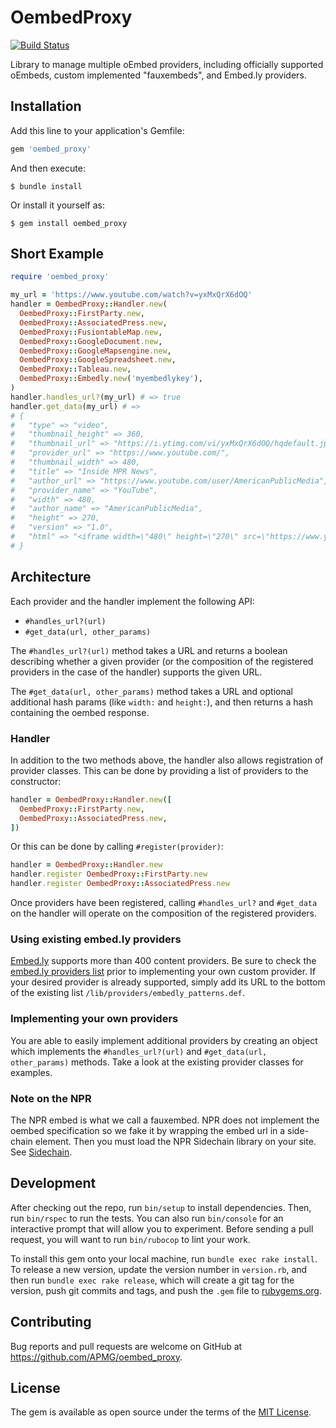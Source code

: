 # OembedProxy

[![Build Status](https://travis-ci.com/APMG/oembed_proxy.svg?branch=master)](https://app.travis-ci.com/github/APMG/oembed_proxy)

Library to manage multiple oEmbed providers, including officially supported oEmbeds, custom implemented "fauxembeds", and Embed.ly providers.

## Installation

Add this line to your application's Gemfile:

```ruby
gem 'oembed_proxy'
```

And then execute:

    $ bundle install

Or install it yourself as:

    $ gem install oembed_proxy

## Short Example

```ruby
require 'oembed_proxy'

my_url = 'https://www.youtube.com/watch?v=yxMxQrX6dOQ'
handler = OembedProxy::Handler.new(
  OembedProxy::FirstParty.new,
  OembedProxy::AssociatedPress.new,
  OembedProxy::FusiontableMap.new,
  OembedProxy::GoogleDocument.new,
  OembedProxy::GoogleMapsengine.new,
  OembedProxy::GoogleSpreadsheet.new,
  OembedProxy::Tableau.new,
  OembedProxy::Embedly.new('myembedlykey'),
)
handler.handles_url?(my_url) # => true
handler.get_data(my_url) # =>
# {
#   "type" => "video",
#   "thumbnail_height" => 360,
#   "thumbnail_url" => "https://i.ytimg.com/vi/yxMxQrX6dOQ/hqdefault.jpg",
#   "provider_url" => "https://www.youtube.com/",
#   "thumbnail_width" => 480,
#   "title" => "Inside MPR News",
#   "author_url" => "https://www.youtube.com/user/AmericanPublicMedia",
#   "provider_name" => "YouTube",
#   "width" => 480,
#   "author_name" => "AmericanPublicMedia",
#   "height" => 270,
#   "version" => "1.0",
#   "html" => "<iframe width=\"480\" height=\"270\" src=\"https://www.youtube.com/embed/yxMxQrX6dOQ?feature=oembed\" frameborder=\"0\" allow=\"autoplay; encrypted-media\" allowfullscreen></iframe>"
# }
```

## Architecture

Each provider and the handler implement the following API:

* `#handles_url?(url)`
* `#get_data(url, other_params)`

The `#handles_url?(url)` method takes a URL and returns a boolean describing whether a given provider (or the composition of the registered providers in the case of the handler) supports the given URL.

The `#get_data(url, other_params)` method takes a URL and optional additional hash params (like `width:` and `height:`), and then returns a hash containing the oembed response.

### Handler

In addition to the two methods above, the handler also allows registration of provider classes. This can be done by providing a list of providers to the constructor:

```ruby
handler = OembedProxy::Handler.new([
  OembedProxy::FirstParty.new,
  OembedProxy::AssociatedPress.new,
])
```

Or this can be done by calling `#register(provider)`:

```ruby
handler = OembedProxy::Handler.new
handler.register OembedProxy::FirstParty.new
handler.register OembedProxy::AssociatedPress.new
```

Once providers have been registered, calling `#handles_url?` and `#get_data`  on the handler will operate on the composition of the registered providers.

### Using existing embed.ly providers

[Embed.ly](http://embed.ly/) supports more than 400 content providers. Be sure to check the [embed.ly providers list](http://embed.ly/providers) prior to implementing your own custom provider. If your desired provider is already supported, simply add its URL to the bottom of the existing list `/lib/providers/embedly_patterns.def`.

### Implementing your own providers

You are able to easily implement additional providers by creating an object which implements the `#handles_url?(url)` and `#get_data(url, other_params)` methods. Take a look at the existing provider classes for examples.

### Note on the NPR 

The NPR  embed is what we call a fauxembed.  NPR does not implement the oembed
specification so we fake it by wrapping the embed url in a side-chain
element. Then you must load the NPR Sidechain library on your site.  See
[Sidechain](https://github.com/nprapps/sidechain).

## Development

After checking out the repo, run `bin/setup` to install dependencies. Then, run `bin/rspec` to run the tests. You can also run `bin/console` for an interactive prompt that will allow you to experiment. Before sending a pull request, you will want to run `bin/rubocop` to lint your work.

To install this gem onto your local machine, run `bundle exec rake install`. To release a new version, update the version number in `version.rb`, and then run `bundle exec rake release`, which will create a git tag for the version, push git commits and tags, and push the `.gem` file to [rubygems.org](https://rubygems.org).

## Contributing

Bug reports and pull requests are welcome on GitHub at https://github.com/APMG/oembed_proxy.

## License

The gem is available as open source under the terms of the [MIT License](https://opensource.org/licenses/MIT).
